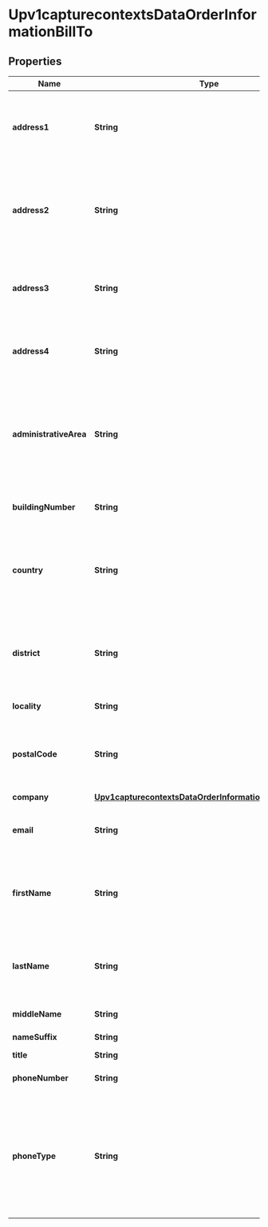 
# Upv1capturecontextsDataOrderInformationBillTo

## Properties
Name | Type | Description | Notes
------------ | ------------- | ------------- | -------------
**address1** | **String** | Payment card billing street address as it appears on the credit card issuer&#39;s records.  |  [optional]
**address2** | **String** | Used for additional address information. For example: _Attention: Accounts Payable_ Optional field.  |  [optional]
**address3** | **String** | Additional address information (third line of the billing address) |  [optional]
**address4** | **String** | Additional address information (fourth line of the billing address)  |  [optional]
**administrativeArea** | **String** | State or province of the billing address. Use the [State, Province, and Territory Codes for the United States and Canada](https://developer.cybersource.com/library/documentation/sbc/quickref/states_and_provinces.pdf).  |  [optional]
**buildingNumber** | **String** | Building number in the street address.  |  [optional]
**country** | **String** | Payment card billing country. Use the two-character [ISO Standard Country Codes](http://apps.cybersource.com/library/documentation/sbc/quickref/countries_alpha_list.pdf).  |  [optional]
**district** | **String** | Customer&#39;s neighborhood, community, or region (a barrio in Brazil) within the city or municipality  |  [optional]
**locality** | **String** | Payment card billing city.  |  [optional]
**postalCode** | **String** | Postal code for the billing address. The postal code must consist of 5 to 9 digits.  |  [optional]
**company** | [**Upv1capturecontextsDataOrderInformationBillToCompany**](Upv1capturecontextsDataOrderInformationBillToCompany.md) |  |  [optional]
**email** | **String** | Customer&#39;s email address, including the full domain name.  |  [optional]
**firstName** | **String** | Customer&#39;s first name. This name must be the same as the name on the card |  [optional]
**lastName** | **String** | Customer&#39;s last name. This name must be the same as the name on the card.  |  [optional]
**middleName** | **String** | Customer&#39;s middle name.  |  [optional]
**nameSuffix** | **String** | Customer&#39;s name suffix.  |  [optional]
**title** | **String** | Title.  |  [optional]
**phoneNumber** | **String** | Customer&#39;s phone number.  |  [optional]
**phoneType** | **String** | Customer&#39;s phone number type.  #### For Payouts: This field may be sent only for FDC Compass.  Possible Values: * day * home * night * work  |  [optional]



